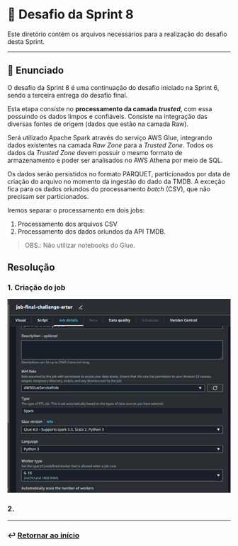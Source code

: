 # 🧩 Desafio da Sprint 8
Este diretório contém os arquivos necessários para a realização do desafio desta Sprint.

___

## 📝 Enunciado
O desafio da Sprint 8 é uma continuação do desafio iniciado na Sprint 6, sendo a terceira entrega do desafio final.

Esta etapa consiste no **processamento da camada *trusted***, com essa possuindo os dados limpos e confiáveis. Consiste na integração das diversas fontes de origem (dados que estão na camada Raw).

Será utilizado Apache Spark através do serviço AWS Glue, integrando dados existentes na camada *Raw Zone* para a *Trusted Zone*. Todos os dados da *Trusted Zone* devem possuir o mesmo formato de armazenamento e poder ser analisados no AWS Athena por meio de SQL.

Os dados serão persistidos no formato PARQUET, particionados por data de criação do arquivo no momento da ingestão do dado da TMDB. A exceção fica para os dados oriundos do processamento *batch* (CSV), que não precisam ser particionados.

Iremos separar o processamento em dois jobs:
1. Processamento dos arquivos CSV
2. Processamento dos dados oriundos da API TMDB.

> OBS.: Não utilizar notebooks do Glue.


## Resolução

### 1. Criação do job

![Imagem criação do job AWS Glue](../evidencias/ev_desafio/1-criacaoJob.png)

### 2. 

___

### ↩️ [Retornar ao início](../../README.md)